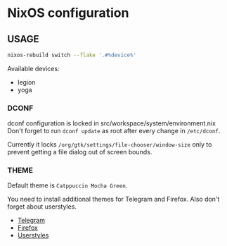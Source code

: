 # NixOS configuration

## USAGE

```sh
nixos-rebuild switch --flake '.#%device%'
```

Available devices:

- legion
- yoga

### DCONF

dconf configuration is locked in
src/workspace/system/environment.nix
Don't forget to run `dconf update` as root
after every change in `/etc/dconf`.

Currently it locks `/org/gtk/settings/file-chooser/window-size` only
to prevent getting a file dialog out of screen bounds.

### THEME

Default theme is `Catppuccin Mocha Green`.

You need to install additional themes for Telegram and Firefox.
Also don't forget about userstyles.

- [Telegram](https://t.me/addtheme/ctpmochaimproved)
- [Firefox](https://github.com/catppuccin/firefox)
- [Userstyles](https://github.com/catppuccin/userstyles)

